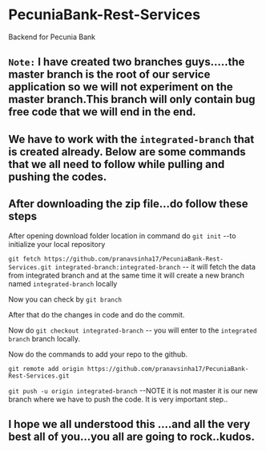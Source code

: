 
# PecuniaBank-Rest-Services
Backend for Pecunia Bank


## `Note:` I have created two branches guys.....the master branch is the root of our service application so we will not experiment on the master branch.This branch will only contain bug free code that we will end in the end.
## We have to work with the `integrated-branch` that is created already. Below are some commands that we all need to follow while pulling and pushing the codes.


## After downloading the zip file...do follow these steps

After opening download folder location in command  do `git init`  --to initialize your local repository

`git fetch https://github.com/pranavsinha17/PecuniaBank-Rest-Services.git integrated-branch:integrated-branch` -- it will fetch the data from integrated branch and at the same time it will create a new branch named `integrated-branch` locally

Now you can check by `git branch`

After that do the changes in code and do the commit.

Now do `git checkout integrated-branch` -- you will enter to the `integrated branch` branch locally.

Now do the commands to add your repo to the github.

`git remote add origin https://github.com/pranavsinha17/PecuniaBank-Rest-Services.git`

`git push -u origin integrated-branch`  --NOTE it is not master it is our new branch where we have to push the code. It is very important step..


## I hope we all understood this ....and all the very best all of you...you all are going to rock..kudos.



